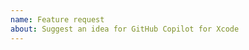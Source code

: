 ```yaml
---
name: Feature request
about: Suggest an idea for GitHub Copilot for Xcode
---
```


<!-- Please search existing issues to avoid creating duplicates -->

<!-- Describe the feature you'd like. -->